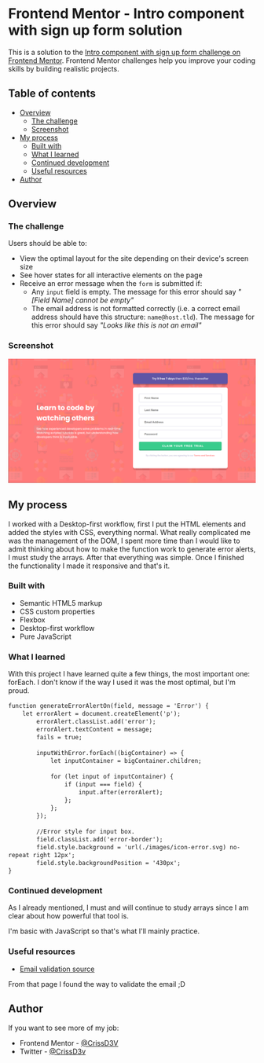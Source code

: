# Frontend Mentor - Intro component with sign up form solution

This is a solution to the [Intro component with sign up form challenge on Frontend Mentor](https://www.frontendmentor.io/challenges/intro-component-with-signup-form-5cf91bd49edda32581d28fd1). Frontend Mentor challenges help you improve your coding skills by building realistic projects. 

## Table of contents

- [Overview](#overview)
  - [The challenge](#the-challenge)
  - [Screenshot](#screenshot)
- [My process](#my-process)
  - [Built with](#built-with)
  - [What I learned](#what-i-learned)
  - [Continued development](#continued-development)
  - [Useful resources](#useful-resources)
- [Author](#author)

## Overview

### The challenge

Users should be able to:

- View the optimal layout for the site depending on their device's screen size
- See hover states for all interactive elements on the page
- Receive an error message when the `form` is submitted if:
  - Any `input` field is empty. The message for this error should say *"[Field Name] cannot be empty"*
  - The email address is not formatted correctly (i.e. a correct email address should have this structure: `name@host.tld`). The message for this error should say *"Looks like this is not an email"*

### Screenshot

![Project Completed](./completed/Screenshot.png)

## My process

I worked with a Desktop-first workflow, first I put the HTML elements and added the styles with CSS, everything normal.
What really complicated me was the management of the DOM, I spent more time than I would like to admit thinking about
how to make the function work to generate error alerts, I must study the arrays. After that everything was simple.
Once I finished the functionality I made it responsive and that's it.

### Built with

- Semantic HTML5 markup
- CSS custom properties
- Flexbox
- Desktop-first workflow
- Pure JavaScript

### What I learned

With this project I have learned quite a few things, the most important one: forEach. I don't know if the way I used
it was the most optimal, but I'm proud.

```JS
function generateErrorAlertOn(field, message = 'Error') {
    let errorAlert = document.createElement('p');
        errorAlert.classList.add('error');
        errorAlert.textContent = message;
        fails = true;

        inputWithError.forEach((bigContainer) => {
            let inputContainer = bigContainer.children;
        
            for (let input of inputContainer) {
                if (input === field) {
                    input.after(errorAlert);
                };
            };
        });

        //Error style for input box.
        field.classList.add('error-border');
        field.style.background = 'url(./images/icon-error.svg) no-repeat right 12px';
        field.style.backgroundPosition = '430px';
}
```

### Continued development

As I already mentioned, I must and will continue to study arrays since I am clear about how powerful that tool is.

I'm basic with JavaScript so that's what I'll mainly practice.

### Useful resources

- [Email validation source](https://www.coderbox.net/blog/validar-email-usando-javascript-y-expresiones-regulares/)

From that page I found the way to validate the email ;D

## Author

If you want to see more of my job:

- Frontend Mentor - [@CrissD3V](https://www.frontendmentor.io/profile/CrissD3V)
- Twitter - [@CrissD3v](https://twitter.com/CrissD3v)